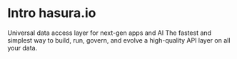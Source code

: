 # Intro hasura.io

Universal data access layer for next-gen apps and AI
The fastest and simplest way to build, run, govern, and evolve a high-quality API layer on all your data. 